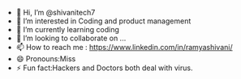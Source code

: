 - 👋 Hi, I’m @shivanitech7
- 👀 I’m interested in Coding and product management
- 🌱 I’m currently learning coding
- 💞️ I’m looking to collaborate on ...
- 📫 How to reach me : https://www.linkedin.com/in/ramyashivani/
- 😄 Pronouns:Miss
- ⚡ Fun fact:Hackers and Doctors both deal with virus.

<!---
shivanitech7/shivanitech7 is a ✨ special ✨ repository because its `README.md` (this file) appears on your GitHub profile.
You can click the Preview link to take a look at your changes.
--->
